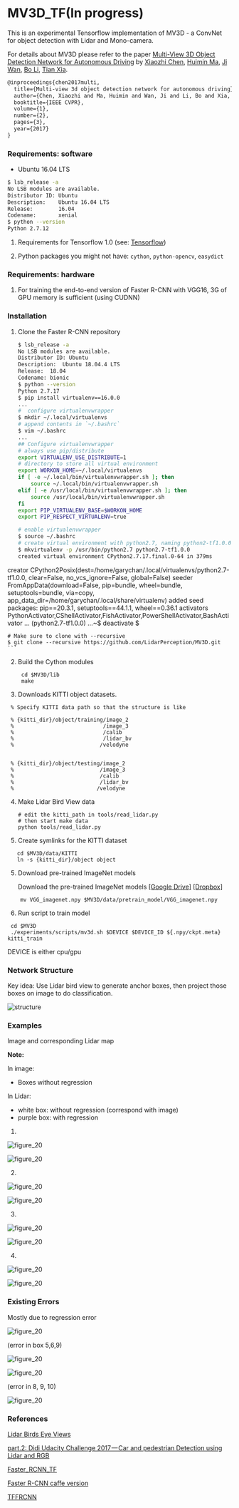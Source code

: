 # MV3D_TF(In progress)

This is an experimental Tensorflow implementation of MV3D - a ConvNet for object detection with Lidar and Mono-camera.

For details about MV3D please refer to the paper [Multi-View 3D Object Detection Network for Autonomous Driving](https://arxiv.org/abs/1611.07759) by [Xiaozhi Chen](https://arxiv.org/find/cs/1/au:+Chen_X/0/1/0/all/0/1), [Huimin Ma](https://arxiv.org/find/cs/1/au:+Ma_H/0/1/0/all/0/1), [Ji Wan](https://arxiv.org/find/cs/1/au:+Wan_J/0/1/0/all/0/1), [Bo Li](https://arxiv.org/find/cs/1/au:+Li_B/0/1/0/all/0/1), [Tian Xia](https://arxiv.org/find/cs/1/au:+Xia_T/0/1/0/all/0/1).
```latex
@inproceedings{chen2017multi,
  title={Multi-view 3d object detection network for autonomous driving},
  author={Chen, Xiaozhi and Ma, Huimin and Wan, Ji and Li, Bo and Xia, Tian},
  booktitle={IEEE CVPR},
  volume={1},
  number={2},
  pages={3},
  year={2017}
}
```

### Requirements: software
+ Ubuntu 16.04 LTS
```bash
$ lsb_release -a
No LSB modules are available.
Distributor ID: Ubuntu
Description:    Ubuntu 16.04 LTS
Release:        16.04
Codename:       xenial
$ python --version
Python 2.7.12
```


1. Requirements for Tensorflow 1.0  (see: [Tensorflow](https://www.tensorflow.org/))

2. Python packages you might not have: `cython`, `python-opencv`, `easydict`

### Requirements: hardware

1. For training the end-to-end version of Faster R-CNN with VGG16, 3G of GPU memory is sufficient (using CUDNN)

### Installation 

1. Clone the Faster R-CNN repository
    ```bash
    $ lsb_release -a
    No LSB modules are available.
    Distributor ID: Ubuntu
    Description:  Ubuntu 18.04.4 LTS
    Release:  18.04
    Codename: bionic
    $ python --version
    Python 2.7.17
    $ pip install virtualenv==16.0.0
    ...
    #  configure virtualenvwrapper
    $ mkdir ~/.local/virtualenvs
    # append contents in `~/.bashrc`
    $ vim ~/.bashrc
    ...
    ## Configure virtualenvwrapper
    # always use pip/distribute
    export VIRTUALENV_USE_DISTRIBUTE=1
    # directory to store all virtual environment
    export WORKON_HOME=~/.local/virtualenvs
    if [ -e ~/.local/bin/virtualenvwrapper.sh ]; then
        source ~/.local/bin/virtualenvwrapper.sh
    elif [ -e /usr/local/bin/virtualenvwrapper.sh ]; then
        source /usr/local/bin/virtualenvwrapper.sh
    fi
    export PIP_VIRTUALENV_BASE=$WORKON_HOME
    export PIP_RESPECT_VIRTUALENV=true
    
    # enable virtualenvwrapper
    $ source ~/.bashrc
    # create virtual environment with python2.7, naming python2-tf1.0.0 means     tensorflow 1.0.0
    $ mkvirtualenv -p /usr/bin/python2.7 python2.7-tf1.0.0
    created virtual environment CPython2.7.17.final.0-64 in 379ms
  creator CPython2Posix(dest=/home/garychan/.local/virtualenvs/python2.7-tf1.0.0,     clear=False, no_vcs_ignore=False, global=False)
  seeder FromAppData(download=False, pip=bundle, wheel=bundle, setuptools=bundle,     via=copy, app_data_dir=/home/garychan/.local/share/virtualenv)
        added seed packages: pip==20.3.1, setuptools==44.1.1, wheel==0.36.1
  activators     PythonActivator,CShellActivator,FishActivator,PowerShellActivator,BashActivator
    ...
    (python2.7-tf1.0.0) ...~$ deactivate
    $ 

    # Make sure to clone with --recursive
    $ git clone --recursive https://github.com/LidarPerception/MV3D.git
    ```

2. Build the Cython modules
   ```Shell
    cd $MV3D/lib
    make
   ```

3. Downloads KITTI object datasets.

```Shell
 % Specify KITTI data path so that the structure is like

 % {kitti_dir}/object/training/image_2
 %                            /image_3
 %                            /calib
 %                            /lidar_bv
 %							 /velodyne
       

 % {kitti_dir}/object/testing/image_2
 %                           /image_3
 %                           /calib
 %                           /lidar_bv
 %							/velodyne
```

4. Make Lidar Bird View data

   ```shell
   # edit the kitti_path in tools/read_lidar.py
   # then start make data
   python tools/read_lidar.py
   ```

5. Create symlinks for the KITTI dataset

```Shell
   cd $MV3D/data/KITTI
   ln -s {kitti_dir}/object object
```

5. Download pre-trained ImageNet models

   Download the pre-trained ImageNet models [[Google Drive]](https://drive.google.com/open?id=0ByuDEGFYmWsbNVF5eExySUtMZmM) [[Dropbox]](https://www.dropbox.com/s/po2kzdhdgl4ix55/VGG_imagenet.npy?dl=0)

```Shell
    mv VGG_imagenet.npy $MV3D/data/pretrain_model/VGG_imagenet.npy
```


6. Run script to train model 
```Shell
 cd $MV3D
 ./experiments/scripts/mv3d.sh $DEVICE $DEVICE_ID ${.npy/ckpt.meta} kitti_train
```
 DEVICE is either cpu/gpu

### Network Structure

Key idea: Use Lidar bird view to generate anchor boxes, then project those boxes on image to do classification.

![structure](examples/mv3d_4.png)

### Examples

Image and corresponding Lidar map 

**Note:**

In image:

+ Boxes  without regression

In Lidar:

+ white box: without regression (correspond with image)
+ purple box: with regression

1.

![figure_20](examples/figure_27.png)

![figure_20](examples/jlidar27.png)

2.

![figure_20](examples/figure_30.png)

![figure_20](examples/lidar30.png)

3. ​

![figure_20](examples/figure_13.png)

![figure_20](examples/lidar13.png)

4.

![figure_20](examples/figure_29.png)

![figure_20](examples/lidar29.png)

### Existing Errors

Mostly due to regression error

![figure_20](examples/figure_10.png)

(error in box 5,6,9)

![figure_20](examples/lidar10.png)

![figure_20](examples/figure_33.png)

(error in 8, 9, 10)

![figure_20](examples/lidar33.png)

### References

[Lidar Birds Eye Views](http://ronny.rest/blog/post_2017_03_26_lidar_birds_eye/)

[part.2: Didi Udacity Challenge 2017 — Car and pedestrian Detection using Lidar and RGB](https://medium.com/@hengcherkeng/part-1-didi-udacity-challenge-2017-car-and-pedestrian-detection-using-lidar-and-rgb-fff616fc63e8)

[Faster_RCNN_TF](https://github.com/smallcorgi/Faster-RCNN_TF)

[Faster R-CNN caffe version](https://github.com/rbgirshick/py-faster-rcnn)

[TFFRCNN](https://github.com/CharlesShang/TFFRCNN)

